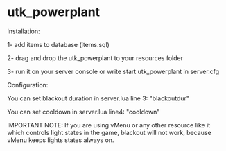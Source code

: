 # utk_powerplant

Installation:

1- add items to database (items.sql)

2- drag and drop the utk_powerplant to your resources folder

3- run it on your server console or write start utk_powerplant in server.cfg

Configuration:

You can set blackout duration in server.lua line 3: "blackoutdur"

You can set cooldown in server.lua line4: "cooldown"


IMPORTANT NOTE: If you are using vMenu or any other resource like it which controls light states in the game, blackout will not work, because vMenu keeps lights states always on.
